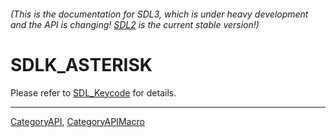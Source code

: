 ###### (This is the documentation for SDL3, which is under heavy development and the API is changing! [SDL2](https://wiki.libsdl.org/SDL2/) is the current stable version!)
# SDLK_ASTERISK

Please refer to [SDL_Keycode](SDL_Keycode) for details.

----
[CategoryAPI](CategoryAPI), [CategoryAPIMacro](CategoryAPIMacro)

